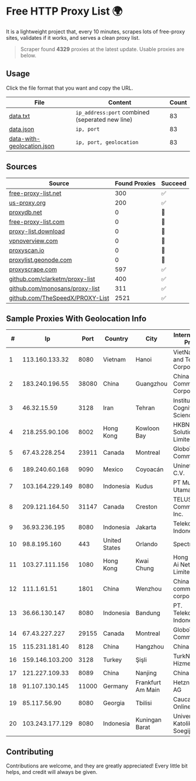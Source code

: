 
# Free HTTP Proxy List 🌍

It is a lightweight project that, every 10 minutes, scrapes lots of free-proxy sites, validates if it works, and serves a clean proxy list.


> Scraper found **4329** proxies at the latest update. Usable proxies are below.

## Usage

Click the file format that you want and copy the URL.


|File|Content|Count|
|----|-------|-----|
|[data.txt](https://raw.githubusercontent.com/themiralay/Proxy-List-World/master/data.txt)|`ip_address:port` combined (seperated new line)|83|
|[data.json](https://raw.githubusercontent.com/themiralay/Proxy-List-World/master/data.json)|`ip, port`|83|
|[data-with-geolocation.json](https://raw.githubusercontent.com/themiralay/Proxy-List-World/master/data-with-geolocation.json)|`ip, port, geolocation`|83|

## Sources

|Source|Found Proxies|Succeed|
|------|-------------|-------|
|[free-proxy-list.net](https://free-proxy-list.net)|300|✅|
|[us-proxy.org](https://www.us-proxy.org)|200|✅|
|[proxydb.net](http://proxydb.net)|0|🚫|
|[free-proxy-list.com](https://free-proxy-list.com/?page=&port=&type%5B%5D=http&type%5B%5D=https&up_time=0&search=Search)|0|🚫|
|[proxy-list.download](https://www.proxy-list.download/HTTP)|0|🚫|
|[vpnoverview.com](https://vpnoverview.com/privacy/anonymous-browsing/free-proxy-servers)|0|🚫|
|[proxyscan.io](https://www.proxyscan.io)|0|🚫|
|[proxylist.geonode.com](https://proxylist.geonode.com/api/proxy-list?limit=300&page=1&sort_by=lastChecked&sort_type=desc&protocols=http,https)|0|🚫|
|[proxyscrape.com](https://api.proxyscrape.com/v2/?request=displayproxies&protocol=http&timeout=10000&country=all&ssl=all&anonymity=all)|597|✅|
|[github.com/clarketm/proxy-list](https://raw.githubusercontent.com/clarketm/proxy-list/master/proxy-list-raw.txt)|400|✅|
|[github.com/monosans/proxy-list](https://raw.githubusercontent.com/monosans/proxy-list/main/proxies/http.txt)|311|✅|
|[github.com/TheSpeedX/PROXY-List](https://raw.githubusercontent.com/TheSpeedX/PROXY-List/master/http.txt)|2521|✅|


## Sample Proxies With Geolocation Info

|#|Ip|Port|Country|City|Internet Service Provider|
|-|--|----|-------|----|-------------------------|
|1|113.160.133.32|8080|Vietnam|Hanoi|VietNam Post and Telecom Corporation|
|2|183.240.196.55|38080|China|Guangzhou|China Mobile Communications Corporation|
|3|46.32.15.59|3128|Iran|Tehran|Institute Cognitive Science Studies|
|4|218.255.90.106|8002|Hong Kong|Kowloon Bay|HKBN Enterprise Solutions HK Limited|
|5|67.43.228.254|23911|Canada|Montreal|GloboTech Communications|
|6|189.240.60.168|9090|Mexico|Coyoacán|Uninet S.A. de C.V.|
|7|103.164.229.149|8080|Indonesia|Kudus|PT Muria Data Utama|
|8|209.121.164.50|31147|Canada|Creston|TELUS Communications Inc.|
|9|36.93.236.195|8080|Indonesia|Jakarta|Telekomunikasi Indonesia|
|10|98.8.195.160|443|United States|Orlando|Spectrum|
|11|103.27.111.156|1080|Hong Kong|Kwai Chung|Hong Kong San Ai Net Int'l Limited|
|12|111.1.61.51|1801|China|Wenzhou|China Mobile communications corporation|
|13|36.66.130.147|8080|Indonesia|Bandung|PT. Telekomunikasi Indonesia|
|14|67.43.227.227|29155|Canada|Montreal|GloboTech Communications|
|15|115.231.181.40|8128|China|Hangzhou|China Telecom|
|16|159.146.103.200|3128|Turkey|Şişli|TurkNet Iletisim Hizmetleri|
|17|121.227.109.33|8089|China|Nanjing|China Telecom|
|18|91.107.130.145|11000|Germany|Frankfurt Am Main|Hetzner Online AG|
|19|85.117.56.90|8080|Georgia|Tbilisi|Caucasus Online Ltd.|
|20|103.243.177.129|8080|Indonesia|Kuningan Barat|Universitas Katolik Soegijapranata|



## Contributing

Contributions are welcome, and they are greatly appreciated! Every
little bit helps, and credit will always be given.

